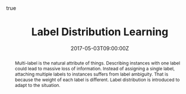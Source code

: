 ---
title: Label Distribution Learning
event: Lab Seminar
event_url: ""
location: Room 311, Innovation Center, UESTC
summary: " "
abstract: "Multi-label is the natural attribute of things. Describing instances with one label could lead to massive loss of information. Instead of assigning a single label, attaching multiple labels to instances suffers from label ambiguity. That is because the weight of each label is different. Label distribution is introduced to adapt to the situation."

# Talk start and end times.
#   End time can optionally be hidden by prefixing the line with `#`.
date: "2017-05-03T09:00:00Z"
date_end: "2017-05-03T10:00:00Z"
all_day: false

# Schedule page publish date (NOT talk date).
publishDate: "2017-05-03T20:00:00Z"

authors: []
tags:
- Classification

# Is this a featured talk? (true/false)
featured: false

# image:
#   caption: 'Image credit: [**Unsplash**](https://unsplash.com/photos/bzdhc5b3Bxs)'
#   focal_point: Right

url_code: ""
url_pdf: ""
url_slides: ""
url_video: ""

# Markdown Slides (optional).
#   Associate this talk with Markdown slides.
#   Simply enter your slide deck's filename without extension.
#   E.g. `slides = "example-slides"` references `content/slides/example-slides.md`.
#   Otherwise, set `slides = ""`.
slides: ""

# Projects (optional).
#   Associate this post with one or more of your projects.
#   Simply enter your project's folder or file name without extension.
#   E.g. `projects = ["internal-project"]` references `content/project/deep-learning/index.md`.
#   Otherwise, set `projects = []`.
projects: ""

# Enable math on this page?
math: true
---